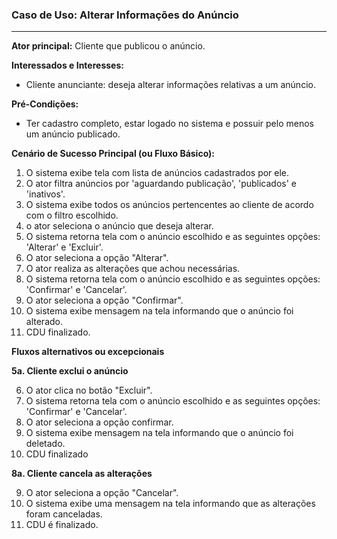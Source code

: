 ### Caso de Uso: Alterar Informações do Anúncio
---
**Ator principal:** Cliente que publicou o anúncio.

**Interessados e Interesses:**
- Cliente anunciante: deseja alterar informações relativas a um anúncio.

**Pré-Condições:**
- Ter cadastro completo, estar logado no sistema e possuir pelo menos um anúncio publicado.

**Cenário de Sucesso Principal (ou Fluxo Básico):**

1. O sistema exibe tela com lista de anúncios cadastrados por ele.
2. O ator filtra anúncios por 'aguardando publicação', 'publicados' e 'inativos'.
3. O sistema exibe todos os anúncios pertencentes ao cliente de acordo com o filtro escolhido.
4. o ator seleciona o anúncio que deseja alterar.
5. O sistema retorna tela com o anúncio escolhido e as seguintes opções: 'Alterar' e 'Excluir'.
6. O ator seleciona a opção "Alterar".
7. O ator realiza as alterações que achou necessárias.
8. O sistema retorna tela com o anúncio escolhido e as seguintes opções: 'Confirmar' e 'Cancelar'.
9. O ator seleciona a opção "Confirmar".
10. O sistema exibe mensagem na tela informando que o anúncio foi alterado.
11. CDU finalizado.

**Fluxos alternativos ou excepcionais**

**5a. Cliente exclui o anúncio**

6. O ator clica no botão "Excluir".
7. O sistema retorna tela com o anúncio escolhido e as seguintes opções: 'Confirmar' e 'Cancelar'.
8. O ator seleciona a opção confirmar.
9. O sistema exibe mensagem na tela informando que o anúncio foi deletado.
10. CDU finalizado

**8a. Cliente cancela as alterações**

9. O ator seleciona a opção "Cancelar".
10. O sistema exibe uma mensagem na tela informando que as alterações foram canceladas.
11. CDU é finalizado.